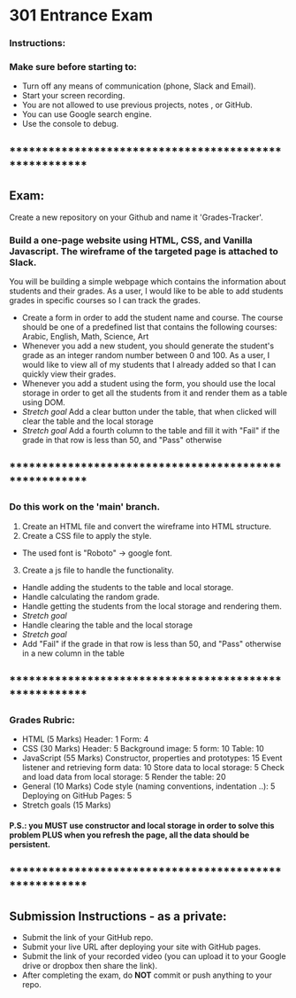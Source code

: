 # 301 Entrance Exam
### Instructions:
### Make sure before starting to:
- Turn off any means of communication (phone, Slack and Email).
- Start your screen recording.
- You are not allowed to use previous projects, notes , or GitHub.
- You can use Google search engine.
- Use the console to debug.
## ******************************************************
## Exam:
Create a new repository on your Github and name it 'Grades-Tracker'.
### Build a one-page website using HTML, CSS, and Vanilla Javascript. The wireframe of the targeted page is attached to Slack.
You will be building a simple webpage which contains the information about students and their grades.
As a user, I would like to be able to add students grades in specific courses so I can track the grades.
- Create a form in order to add the student name and course. 
The course should be one of a predefined list that contains the following courses: 
Arabic, English, Math, Science, Art
- Whenever you add a new student, you should generate the student's grade as an integer random number between 0 and 100.
As a user, I would like to view all of my students that I already added so that I can quickly view their grades.
- Whenever you add a student using the form, you should use the local storage in order to get all the students from it and render them as a table using DOM.
- *Stretch goal*
Add a clear button under the table, that when clicked will clear the table and the local storage
- *Stretch goal*
Add a fourth column to the table and fill it with "Fail" if the grade in that row is less than 50, and "Pass" otherwise 
## ******************************************************
### Do this work on the 'main' branch.
1. Create an HTML file and convert the wireframe into HTML structure.
2. Create a CSS file to apply the style.
- The used font is "Roboto" -> google font.
3. Create a js file to handle the functionality.
- Handle adding the students to the table and local storage.
- Handle calculating the random grade.
- Handle getting the students from the local storage and rendering them.
- *Stretch goal*
- Handle clearing the table and the local storage
- *Stretch goal*
- Add "Fail" if the grade in that row is less than 50, and "Pass" otherwise in a new column in the table
## ******************************************************
### Grades Rubric: 
- HTML (5 Marks)
  Header: 1
  Form: 4
- CSS (30 Marks)
  Header: 5
  Background image: 5
  form: 10
  Table: 10
- JavaScript (55 Marks)
  Constructor, properties and prototypes: 15
  Event listener and retrieving form data: 10
  Store data to local storage: 5
  Check and load data from local storage: 5
  Render the table: 20
- General (10 Marks)
  Code style (naming conventions, indentation ..): 5
  Deploying on GitHub Pages: 5
- Stretch goals (15 Marks)
#### P.S.: you MUST use constructor and local storage in order to solve this problem PLUS when you refresh the page, all the data should be persistent.
## ******************************************************
## Submission Instructions - as a private:
- Submit the link of your GitHub repo.
- Submit your live URL after deploying your site with GitHub pages.
- Submit the link of your recorded video (you can upload it to your Google drive or dropbox then share the link).
- After completing the exam, do **NOT** commit or push anything to your repo.
